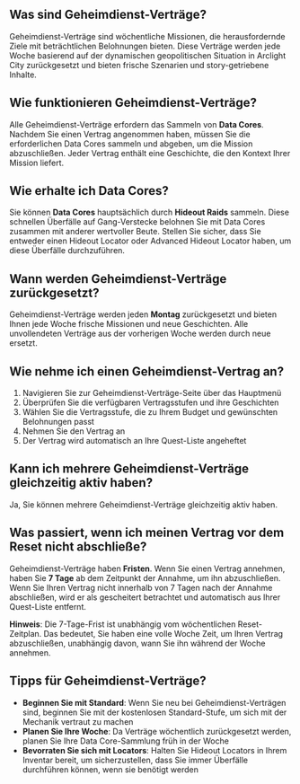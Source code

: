 ## Was sind Geheimdienst-Verträge?
Geheimdienst-Verträge sind wöchentliche Missionen, die herausfordernde Ziele mit beträchtlichen Belohnungen bieten. Diese Verträge werden jede Woche basierend auf der dynamischen geopolitischen Situation in Arclight City zurückgesetzt und bieten frische Szenarien und story-getriebene Inhalte.

## Wie funktionieren Geheimdienst-Verträge?
Alle Geheimdienst-Verträge erfordern das Sammeln von **Data Cores**. Nachdem Sie einen Vertrag angenommen haben, müssen Sie die erforderlichen Data Cores sammeln und abgeben, um die Mission abzuschließen. Jeder Vertrag enthält eine Geschichte, die den Kontext Ihrer Mission liefert.

## Wie erhalte ich Data Cores?
Sie können **Data Cores** hauptsächlich durch **Hideout Raids** sammeln. Diese schnellen Überfälle auf Gang-Verstecke belohnen Sie mit Data Cores zusammen mit anderer wertvoller Beute. Stellen Sie sicher, dass Sie entweder einen Hideout Locator oder Advanced Hideout Locator haben, um diese Überfälle durchzuführen.

## Wann werden Geheimdienst-Verträge zurückgesetzt?
Geheimdienst-Verträge werden jeden **Montag** zurückgesetzt und bieten Ihnen jede Woche frische Missionen und neue Geschichten. Alle unvollendeten Verträge aus der vorherigen Woche werden durch neue ersetzt.

## Wie nehme ich einen Geheimdienst-Vertrag an?
1. Navigieren Sie zur Geheimdienst-Verträge-Seite über das Hauptmenü
2. Überprüfen Sie die verfügbaren Vertragsstufen und ihre Geschichten
3. Wählen Sie die Vertragsstufe, die zu Ihrem Budget und gewünschten Belohnungen passt
4. Nehmen Sie den Vertrag an
5. Der Vertrag wird automatisch an Ihre Quest-Liste angeheftet

## Kann ich mehrere Geheimdienst-Verträge gleichzeitig aktiv haben?
Ja, Sie können mehrere Geheimdienst-Verträge gleichzeitig aktiv haben.

## Was passiert, wenn ich meinen Vertrag vor dem Reset nicht abschließe?
Geheimdienst-Verträge haben **Fristen**. Wenn Sie einen Vertrag annehmen, haben Sie **7 Tage** ab dem Zeitpunkt der Annahme, um ihn abzuschließen. Wenn Sie Ihren Vertrag nicht innerhalb von 7 Tagen nach der Annahme abschließen, wird er als gescheitert betrachtet und automatisch aus Ihrer Quest-Liste entfernt.

**Hinweis**: Die 7-Tage-Frist ist unabhängig vom wöchentlichen Reset-Zeitplan. Das bedeutet, Sie haben eine volle Woche Zeit, um Ihren Vertrag abzuschließen, unabhängig davon, wann Sie ihn während der Woche annehmen.
 
## Tipps für Geheimdienst-Verträge?
- **Beginnen Sie mit Standard**: Wenn Sie neu bei Geheimdienst-Verträgen sind, beginnen Sie mit der kostenlosen Standard-Stufe, um sich mit der Mechanik vertraut zu machen
- **Planen Sie Ihre Woche**: Da Verträge wöchentlich zurückgesetzt werden, planen Sie Ihre Data Core-Sammlung früh in der Woche
- **Bevorraten Sie sich mit Locators**: Halten Sie Hideout Locators in Ihrem Inventar bereit, um sicherzustellen, dass Sie immer Überfälle durchführen können, wenn sie benötigt werden
